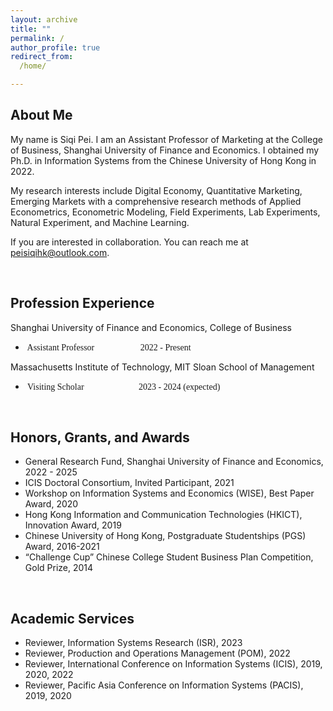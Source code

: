 ```yaml
---
layout: archive
title: ""
permalink: /
author_profile: true
redirect_from:
  /home/

---
```


## <left> About Me </left>

My name is Siqi Pei. I am an Assistant Professor of Marketing at the College of Business, Shanghai University of Finance and Economics. 
I obtained my Ph.D. in Information Systems from the Chinese University of Hong Kong in 2022.

My research interests include Digital Economy, Quantitative Marketing, Emerging Markets with a comprehensive research methods of Applied Econometrics, Econometric Modeling, Field Experiments, Lab Experiments,
Natural Experiment, and Machine Learning.

If you are interested in collaboration. You can reach me at [peisiqihk@outlook.com](mailto:peisiqihk@outlook.com).

<br>

## <left> Profession Experience </left>
<style>
pre {
  font-family: "Academicons";
}
</style>

Shanghai University of Finance and Economics, College of Business  

- <pre> Assistant Professor                     2022 - Present</pre>

Massachusetts Institute of Technology, MIT Sloan School of Management    

- <pre> Visiting Scholar                         2023 - 2024 (expected) </pre>

<br>  

## <left> Honors, Grants, and Awards </left>
- General Research Fund, Shanghai University of Finance and Economics, 2022 - 2025  
- ICIS Doctoral Consortium, Invited Participant, 2021  
- Workshop on Information Systems and Economics (WISE), Best Paper Award, 2020  
- Hong Kong Information and Communication Technologies (HKICT), Innovation Award, 2019  
- Chinese University of Hong Kong, Postgraduate Studentships (PGS) Award, 2016-2021  
- “Challenge Cup” Chinese College Student Business Plan Competition, Gold Prize, 2014

<br>  

## <left> Academic Services </left>
- Reviewer, Information Systems Research (ISR), 2023  
- Reviewer, Production and Operations Management (POM), 2022  
- Reviewer, International Conference on Information Systems (ICIS), 2019, 2020, 2022  
- Reviewer, Pacific Asia Conference on Information Systems (PACIS), 2019, 2020  


